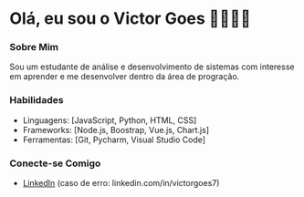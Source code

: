 # Olá, eu sou o Victor Goes 👋👨🏻‍💻

### Sobre Mim
Sou um estudante de análise e desenvolvimento de sistemas com interesse em aprender e me desenvolver dentro da área de progração.

### Habilidades
- Linguagens: [JavaScript, Python, HTML, CSS]
- Frameworks: [Node.js, Boostrap, Vue.js, Chart.js]
- Ferramentas: [Git, Pycharm, Visual Studio Code]

### Conecte-se Comigo
- [LinkedIn](www.linkedin.com/in/victorgoes7) (caso de erro: linkedin.com/in/victorgoes7)


